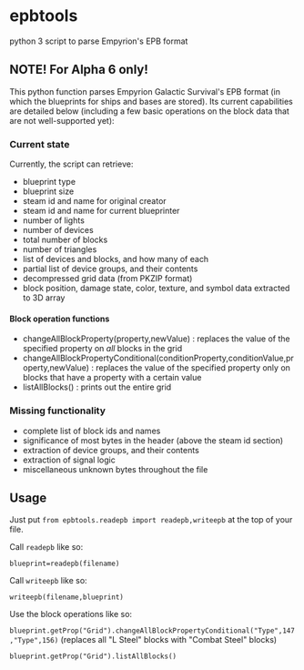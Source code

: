 # epbtools

python 3 script to parse Empyrion's EPB format

## NOTE! For Alpha 6 only!

This python function parses Empyrion Galactic Survival's EPB format (in which the blueprints for ships and bases are stored). Its current capabilities are detailed below (including a few basic operations on the block data that are not well-supported yet):

### Current state

Currently, the script can retrieve:

* blueprint type
* blueprint size
* steam id and name for original creator
* steam id and name for current blueprinter
* number of lights
* number of devices
* total number of blocks
* number of triangles
* list of devices and blocks, and how many of each
* partial list of device groups, and their contents
* decompressed grid data (from PKZIP format)
* block position, damage state, color, texture, and symbol data extracted to 3D array

#### Block operation functions

* changeAllBlockProperty(property,newValue) : replaces the value of the specified property on *all* blocks in the grid
* changeAllBlockPropertyConditional(conditionProperty,conditionValue,property,newValue) : replaces the value of the specified property only on blocks that have a property with a certain value
* listAllBlocks() : prints out the entire grid

### Missing functionality

* complete list of block ids and names
* significance of most bytes in the header (above the steam id section)
* extraction of device groups, and their contents
* extraction of signal logic
* miscellaneous unknown bytes throughout the file

## Usage

Just put `from epbtools.readepb import readepb,writeepb` at the top of your file.

Call `readepb` like so:

`blueprint=readepb(filename)`

Call `writeepb` like so:

`writeepb(filename,blueprint)`

Use the block operations like so:

`blueprint.getProp("Grid").changeAllBlockPropertyConditional("Type",147,"Type",156)`
(replaces all "L Steel" blocks with "Combat Steel" blocks)

`blueprint.getProp("Grid").listAllBlocks()`

